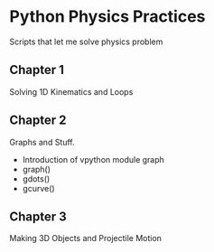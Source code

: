 Python Physics Practices
======
Scripts that let me solve physics problem

## Chapter 1
Solving 1D Kinematics and Loops

## Chapter 2
Graphs and Stuff.
* Introduction of vpython module graph
 * graph()
 * gdots()
 * gcurve()

 ## Chapter 3
 Making 3D Objects and Projectile Motion